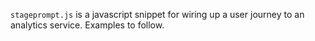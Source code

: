 `stageprompt.js` is a javascript snippet for wiring up a user journey to an analytics service. Examples to follow.
